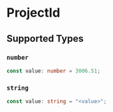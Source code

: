 # ProjectId


## Supported Types

### `number`

```typescript
const value: number = 3006.51;
```

### `string`

```typescript
const value: string = "<value>";
```

